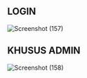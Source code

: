 ## LOGIN
![Screenshot (157)](https://github.com/AryaGunawann/lab8web/assets/113499162/a60bd3a7-6553-400f-8db0-c778da90cec2)

## KHUSUS ADMIN
![Screenshot (158)](https://github.com/AryaGunawann/lab8web/assets/113499162/f9027386-67ea-4c20-96c2-49daccfc7bc8)
